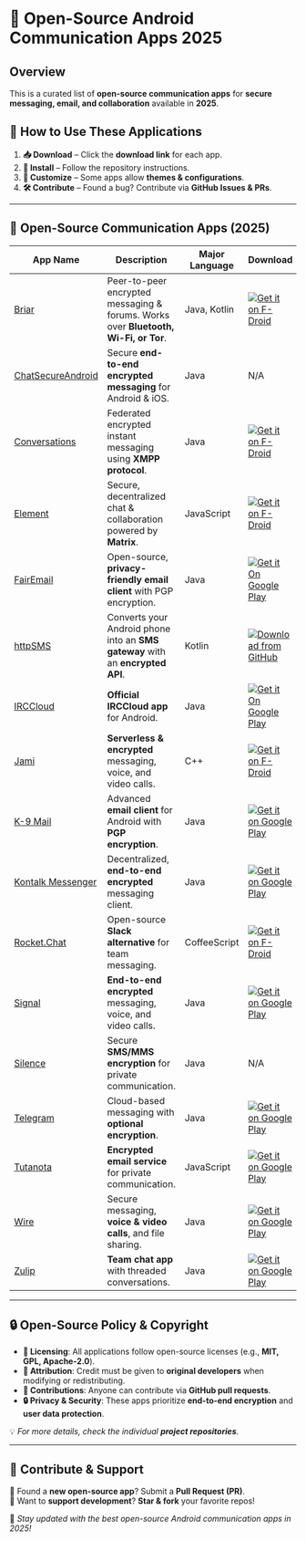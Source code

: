 # 📡 Open-Source Android Communication Apps 2025

## Overview
This is a curated list of **open-source communication apps** for **secure messaging, email, and collaboration** available in **2025**.

## 🔄 How to Use These Applications
1. **📥 Download** – Click the **download link** for each app.
2. **🔄 Install** – Follow the repository instructions.
3. **🔧 Customize** – Some apps allow **themes & configurations**.
4. **🛠 Contribute** – Found a bug? Contribute via **GitHub Issues & PRs**.

---

## 📂 **Open-Source Communication Apps (2025)**

| App Name | Description | Major Language | Download |
|----------|------------|---------------|----------|
| [Briar](https://briarproject.org/) | Peer-to-peer encrypted messaging & forums. Works over **Bluetooth, Wi-Fi, or Tor**. | Java, Kotlin | [![Get it on F-Droid](https://f-droid.org/badge/get-it-on.png)](https://f-droid.org/en/packages/org.briarproject.briar.android/) |
| [ChatSecureAndroid](https://github.com/guardianproject/ChatSecureAndroid) | Secure **end-to-end encrypted messaging** for Android & iOS. | Java | N/A |
| [Conversations](https://conversations.im/) | Federated encrypted instant messaging using **XMPP protocol**. | Java | [![Get it on F-Droid](https://f-droid.org/badge/get-it-on.png)](https://f-droid.org/en/packages/eu.siacs.conversations/) |
| [Element](https://element.io/) | Secure, decentralized chat & collaboration powered by **Matrix**. | JavaScript | [![Get it on F-Droid](https://f-droid.org/badge/get-it-on.png)](https://f-droid.org/en/packages/im.vector.app/) |
| [FairEmail](https://github.com/M66B/FairEmail) | Open-source, **privacy-friendly email client** with PGP encryption. | Java | [![Get it On Google Play](https://i.imgur.com/T9HnFlW.png)](https://play.google.com/store/apps/details?id=eu.faircode.email) |
| [httpSMS](https://github.com/NdoleStudio/httpsms) | Converts your Android phone into an **SMS gateway** with an **encrypted API**. | Kotlin | [![Download from GitHub](https://raw.githubusercontent.com/NdoleStudio/httpsms/main/.github/ghbadge.png)](https://github.com/NdoleStudio/httpsms/releases/latest/download/HttpSms.apk) |
| [IRCCloud](https://github.com/irccloud/android) | **Official IRCCloud app** for Android. | Java | [![Get it On Google Play](https://i.imgur.com/T9HnFlW.png)](https://play.google.com/store/apps/details?id=com.irccloud.android) |
| [Jami](https://jami.net/) | **Serverless & encrypted** messaging, voice, and video calls. | C++ | [![Get it on F-Droid](https://f-droid.org/badge/get-it-on.png)](https://f-droid.org/en/packages/cx.ring/) |
| [K-9 Mail](https://github.com/k9mail/k-9) | Advanced **email client** for Android with **PGP encryption**. | Java | [![Get it on Google Play](https://i.imgur.com/T9HnFlW.png)](https://play.google.com/store/apps/details?id=com.fsck.k9) |
| [Kontalk Messenger](https://github.com/kontalk/androidclient) | Decentralized, **end-to-end encrypted** messaging client. | Java | [![Get it on Google Play](https://i.imgur.com/T9HnFlW.png)](https://play.google.com/store/apps/details?id=org.kontalk) |
| [Rocket.Chat](https://github.com/RocketChat/Rocket.Chat) | Open-source **Slack alternative** for team messaging. | CoffeeScript | [![Get it on F-Droid](https://f-droid.org/badge/get-it-on.png)](https://f-droid.org/en/packages/chat.rocket.android/) |
| [Signal](https://github.com/WhisperSystems/Signal-Android) | **End-to-end encrypted** messaging, voice, and video calls. | Java | [![Get it on Google Play](https://i.imgur.com/T9HnFlW.png)](https://play.google.com/store/apps/details?id=org.thoughtcrime.securesms) |
| [Silence](https://github.com/SilenceIM/Silence) | Secure **SMS/MMS encryption** for private communication. | Java | N/A |
| [Telegram](https://github.com/DrKLO/Telegram) | Cloud-based messaging with **optional encryption**. | Java | [![Get it on Google Play](https://i.imgur.com/T9HnFlW.png)](https://play.google.com/store/apps/details?id=org.telegram.messenger) |
| [Tutanota](https://github.com/tutao/tutanota) | **Encrypted email service** for private communication. | JavaScript | [![Get it on Google Play](https://i.imgur.com/T9HnFlW.png)](https://play.google.com/store/apps/details?id=de.tutao.tutanota) |
| [Wire](https://github.com/wireapp/wire-android) | Secure messaging, **voice & video calls**, and file sharing. | Java | [![Get it on Google Play](https://i.imgur.com/T9HnFlW.png)](https://play.google.com/store/apps/details?id=com.wire) |
| [Zulip](https://github.com/zulip/zulip-android) | **Team chat app** with threaded conversations. | Java | [![Get it on Google Play](https://i.imgur.com/T9HnFlW.png)](https://play.google.com/store/apps/details?id=com.zulip.android) |

---

## 🔒 Open-Source Policy & Copyright
- **📝 Licensing**: All applications follow open-source licenses (e.g., **MIT, GPL, Apache-2.0**).
- **🔗 Attribution**: Credit must be given to **original developers** when modifying or redistributing.
- **🔧 Contributions**: Anyone can contribute via **GitHub pull requests**.
- **🔒 Privacy & Security**: These apps prioritize **end-to-end encryption** and **user data protection**.

💡 _For more details, check the individual **project repositories**._

---

## 🌟 Contribute & Support
🔹 Found a **new open-source app**? Submit a **Pull Request (PR)**.  
🔹 Want to **support development**? **Star & fork** your favorite repos!  

🚀 _Stay updated with the best open-source Android communication apps in 2025!_
